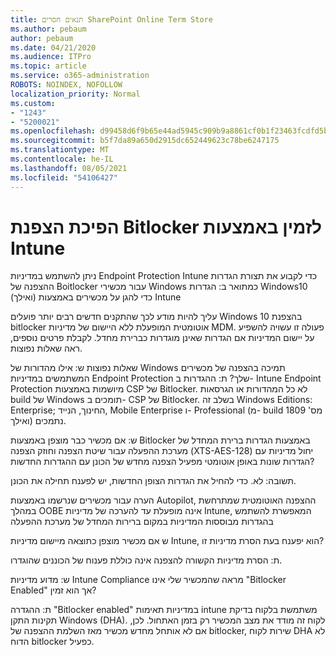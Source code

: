 ```yaml
---
title: תנאים חסרים SharePoint Online Term Store
ms.author: pebaum
author: pebaum
ms.date: 04/21/2020
ms.audience: ITPro
ms.topic: article
ms.service: o365-administration
ROBOTS: NOINDEX, NOFOLLOW
localization_priority: Normal
ms.custom:
- "1243"
- "5200021"
ms.openlocfilehash: d99458d6f9b65e44ad5945c909b9a8861cf0b1f23463fcdfd5b8351b1c08d670
ms.sourcegitcommit: b5f7da89a650d2915dc652449623c78be6247175
ms.translationtype: MT
ms.contentlocale: he-IL
ms.lasthandoff: 08/05/2021
ms.locfileid: "54106427"
---
```

# <a name="enabling-bitlocker-encryption-with-intune"></a>הפיכת הצפנת Bitlocker לזמין באמצעות Intune

ניתן להשתמש במדיניות Endpoint Protection Intune כדי לקבוע את תצורת הגדרות ההצפנה של Boitlocker עבור מכשירי Windows כמתואר ב: הגדרות Windows10 (ואילך) כדי להגן על מכשירים באמצעות Intune

עליך להיות מודע לכך שהתקנים חדשים רבים יותר פועלים Windows 10 בהצפנת bitlocker אוטומטית המופעלת ללא היישום של מדיניות MDM. פעולה זו עשויה להשפיע על יישום המדיניות אם הגדרות שאינן מוגדרות כברירת מחדל. לקבלת פרטים נוספים, ראה שאלות נפוצות.


שאלות נפוצות ש: אילו מהדורות של Windows תמיכה בהצפנה של מכשירים המשתמשים במדיניות Endpoint Protection שלך?
ת: ההגדרות ב- Intune Endpoint Protection מיושמות באמצעות CSP של Bitlocker.  לא כל המהדורות או הגרסאות build של Windows תומכים ב- CSP של Bitlocker. בשלב זה Windows Editions: Enterprise; החינוך, הנייד, Mobile Enterprise ו- Professional (מ- build מס' 1809 ואילך) נתמכים.




ש: אם מכשיר כבר מוצפן באמצעות Bitlocker באמצעות הגדרות ברירת המחדל של מערכת ההפעלה עבור שיטת הצפנה וחוזק הצפנה (XTS-AES-128) יחול מדיניות עם הגדרות שונות באופן אוטומטי מפעיל הצפנה מחדש של הכונן עם ההגדרות החדשות?

תשובה: לא. כדי להחיל את הגדרות הצופן החדשות, יש לפענח תחילה את הכונן.

הערה עבור מכשירים שנרשמו באמצעות Autopilot, ההצפנה האוטומטית שמתרחשת במהלך OOBE אינה מופעלת עד להערכה של מדיניות Intune, המאפשרת להשתמש בהגדרות מבוססות המדיניות במקום ברירות המחדל של מערכת ההפעלה




ש אם מכשיר מוצפן כתוצאה מיישום מדיניות Intune, הוא יפענח בעת הסרת מדיניות זו?

ת: הסרת מדיניות הקשורה להצפנה אינה כוללת פענוח של הכוננים שהוגדרו.




ש: מדוע מדיניות Intune Compliance מראה שהמכשיר שלי אינו "Bitlocker Enabled" אך הוא זמין?

ת: ההגדרה "Bitlocker enabled" במדיניות תאימות intune משתמשת בלקוח בדיקת תקינות התקן Windows (DHA). לקוח זה מודד את מצב המכשיר רק בזמן האתחול. לכן, אם לא אותחל מחדש מכשיר מאז השלמת ההצפנה של bitlocker, שירות לקוח DHA לא הדוח bitlocker כפעיל.